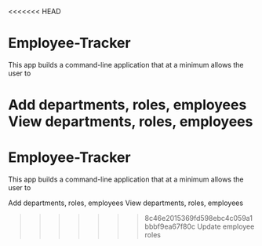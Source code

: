<<<<<<< HEAD
# Employee-Tracker
This app builds a command-line application that at a minimum allows the user to

Add departments, roles, employees
View departments, roles, employees
=======
# Employee-Tracker
This app builds a command-line application that at a minimum allows the user to

Add departments, roles, employees
View departments, roles, employees
>>>>>>> 8c46e2015369fd598ebc4c059a1bbbf9ea67f80c
Update employee roles